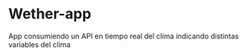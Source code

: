 # Wether-app    
App consumiendo un API en tiempo real  del clima indicando distintas variables del clima

